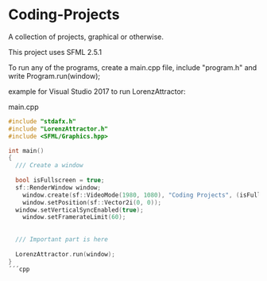 # Coding-Projects
A collection of projects, graphical or otherwise.

This project uses SFML 2.5.1

To run any of the programs, create a main.cpp file, include "program.h" and write Program.run(window);

example for Visual Studio 2017 to run LorenzAttractor:

main.cpp
```cpp
#include "stdafx.h"
#include "LorenzAttractor.h"
#include <SFML/Graphics.hpp>

int main()
{
  /// Create a window
  
  bool isFullscreen = true;
  sf::RenderWindow window;
	window.create(sf::VideoMode(1980, 1080), "Coding Projects", (isFullscreen ? sf::Style::Fullscreen : sf::Style::Default), sf::ContextSettings());
	window.setPosition(sf::Vector2i(0, 0));
  window.setVerticalSyncEnabled(true); 
	window.setFramerateLimit(60);
  
  
  /// Important part is here
  
  LorenzAttractor.run(window);
}
´´´cpp
